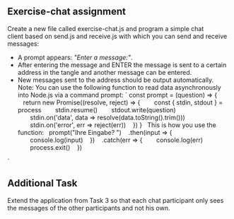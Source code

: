 ## Exercise-chat assignment

Create a new file called exercise-chat.js and program a simple chat client based on send.js and receive.js with which you can send and receive messages: 
- A prompt appears: _"Enter a message:"_.
- After entering the message and ENTER the message is sent to a certain address in the tangle and another message can be entered.
- New messages sent to the address should be output automatically.
Note: You can use the following function to read data asynchronously into Node.js via a command prompt:
`
const prompt = (question) => {
   return new Promise((resolve, reject) => {
       const { stdin, stdout } = process
       stdin.resume()
       stdout.write(question)
       stdin.on('data', data => resolve(data.toString().trim()))
       stdin.on('error', err => reject(err))
   })
}
 
This is how you use the function:
 
prompt("Ihre Eingabe? ")
   .then(input => {
       console.log(input)
   })
   .catch(err => {
       console.log(err)
       process.exit()
   })

`

## Additional Task
Extend the application from Task 3 so that each chat participant only sees the messages of the other participants and not his own.
